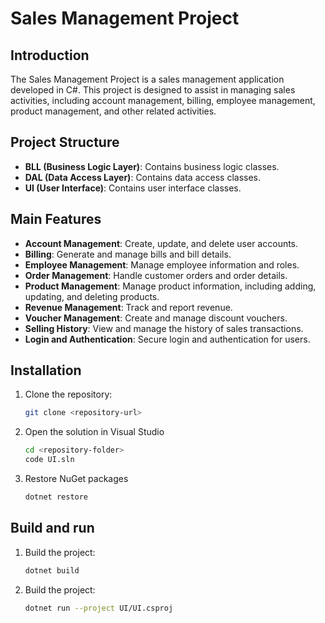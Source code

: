 # Sales Management Project

## Introduction
The Sales Management Project is a sales management application developed in C#. This project is designed to assist in managing sales activities, including account management, billing, employee management, product management, and other related activities.

## Project Structure
- **BLL (Business Logic Layer)**: Contains business logic classes.
- **DAL (Data Access Layer)**: Contains data access classes.
- **UI (User Interface)**: Contains user interface classes.

## Main Features
- **Account Management**: Create, update, and delete user accounts.
- **Billing**: Generate and manage bills and bill details.
- **Employee Management**: Manage employee information and roles.
- **Order Management**: Handle customer orders and order details.
- **Product Management**: Manage product information, including adding, updating, and deleting products.
- **Revenue Management**: Track and report revenue.
- **Voucher Management**: Create and manage discount vouchers.
- **Selling History**: View and manage the history of sales transactions.
- **Login and Authentication**: Secure login and authentication for users.

## Installation
1. Clone the repository:
   ```sh
   git clone <repository-url>
   ```
2. Open the solution in Visual Studio
   ```sh
   cd <repository-folder>
   code UI.sln 
   ``` 
3. Restore NuGet packages
   ```sh
   dotnet restore
   ``` 

## Build and run
1. Build the project:
    ```sh
   dotnet build
   ```

1. Build the project:
    ```sh
   dotnet run --project UI/UI.csproj
   ``` 

